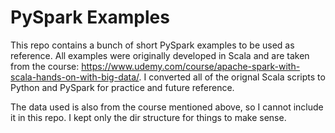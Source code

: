 # PySpark Examples
This repo contains a bunch of short PySpark examples to be used as reference.
All examples were originally developed in Scala and are taken from the course: https://www.udemy.com/course/apache-spark-with-scala-hands-on-with-big-data/. I converted all of the orignal Scala scripts to Python and PySpark for practice and future reference.

The data used is also from the course mentioned above, so I cannot include it in this repo. I kept only the dir structure for things to make sense.